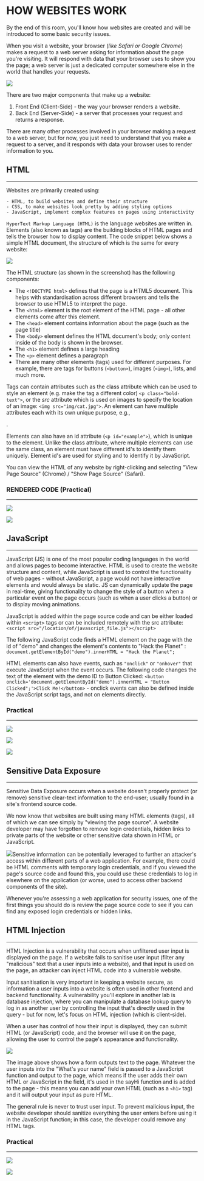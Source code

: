 # HOW WEBSITES WORK

By the end of this room, you'll know how websites are created and will be introduced to some basic security issues.

When you visit a website, your browser (_like Safari or Google Chrome_) makes a request to a web server asking for information about the page you're visiting. It will respond with data that your browser uses to show you the page; a web server is just a dedicated computer somewhere else in the world that handles your requests.

![](Pasted%20image%2020241120181357.png)

There are two major components that make up a website:

1. Front End (Client-Side) - the way your browser renders a website.
2. Back End (Server-Side) - a server that processes your request and returns a response.

There are many other processes involved in your browser making a request to a web server, but for now, you just need to understand that you make a request to a server, and it responds with data your browser uses to render information to you.

## HTML

***

Websites are primarily created using:

```ad-important
- HTML, to build websites and define their structure
- CSS, to make websites look pretty by adding styling options
- JavaScript, implement complex features on pages using interactivity
```

`HyperText Markup Language (HTML)` is the language websites are written in. Elements (also known as tags) are the building blocks of HTML pages and tells the browser how to display content. The code snippet below shows a simple HTML document, the structure of which is the same for every website:

![](https://assets.tryhackme.com/additional/how-websites-work/example_html.png)

The HTML structure (as shown in the screenshot) has the following components:

* The `<!DOCTYPE html>` defines that the page is a HTML5 document. This helps with standardisation across different browsers and tells the browser to use HTML5 to interpret the page.
* The `<html>` element is the root element of the HTML page - all other elements come after this element.
* The `<head>` element contains information about the page (such as the page title)
* The `<body>` element defines the HTML document's body; only content inside of the body is shown in the browser.
* The `<h1>` element defines a large heading
* The `<p>` element defines a paragraph
* There are many other elements (tags) used for different purposes. For example, there are tags for buttons (`<button>`), images (`<img>`), lists, and much more.&#x20;

Tags can contain attributes such as the class attribute which can be used to style an element (e.g. make the tag a different color) `<p class="bold-text">`, or the _src_ attribute which is used on images to specify the location of an image: `<img src="img/cat.jpg">.`An element can have multiple attributes each with its own unique purpose, e.g.,&#x20;

.

Elements can also have an id attribute (`<p id="example">`), which is unique to the element. Unlike the class attribute, where multiple elements can use the same class, an element must have different id's to identify them uniquely. Element id's are used for styling and to identify it by JavaScript.

You can view the HTML of any website by right-clicking and selecting "View Page Source" (Chrome) / "Show Page Source" (Safari).

### RENDERED CODE (Practical)

***

![](Pasted%20image%2020241120181558.png)

![](Pasted%20image%2020241120181551.png)

## JavaScript

***

JavaScript (JS) is one of the most popular coding languages in the world and allows pages to become interactive. HTML is used to create the website structure and content, while JavaScript is used to control the functionality of web pages - without JavaScript, a page would not have interactive elements and would always be static. JS can dynamically update the page in real-time, giving functionality to change the style of a button when a particular event on the page occurs (such as when a user clicks a button) or to display moving animations.

JavaScript is added within the page source code and can be either loaded within `<script>` tags or can be included remotely with the src attribute: `<script src="/location/of/javascript_file.js"></script>`

The following JavaScript code finds a HTML element on the page with the id of "demo" and changes the element's contents to "Hack the Planet" : `document.getElementById("demo").innerHTML = "Hack the Planet";`

HTML elements can also have events, such as `"onclick"` or `"onhover"` that execute JavaScript when the event occurs. The following code changes the text of the element with the demo ID to Button Clicked: `<button onclick='document.getElementById("demo").innerHTML = "Button Clicked";'>Click Me!</button>` - onclick events can also be defined inside the JavaScript script tags, and not on elements directly.

### Practical

***

![](Pasted%20image%2020241120182014.png)

![](Pasted%20image%2020241120182032.png)

![](Pasted%20image%2020241120182040.png)

## Sensitive Data Exposure

***

Sensitive Data Exposure occurs when a website doesn't properly protect (or remove) sensitive clear-text information to the end-user; usually found in a site's frontend source code.

We now know that websites are built using many HTML elements (tags), all of which we can see simply by "viewing the page source". A website developer may have forgotten to remove login credentials, hidden links to private parts of the website or other sensitive data shown in HTML or JavaScript.

![](https://assets.tryhackme.com/additional/how-websites-work/html_source.png)Sensitive information can be potentially leveraged to further an attacker's access within different parts of a web application. For example, there could be HTML comments with temporary login credentials, and if you viewed the page's source code and found this, you could use these credentials to log in elsewhere on the application (or worse, used to access other backend components of the site).

Whenever you're assessing a web application for security issues, one of the first things you should do is review the page source code to see if you can find any exposed login credentials or hidden links.

## HTML Injection

***

HTML Injection is a vulnerability that occurs when unfiltered user input is displayed on the page. If a website fails to sanitise user input (filter any "malicious" text that a user inputs into a website), and that input is used on the page, an attacker can inject HTML code into a vulnerable website.

Input sanitisation is very important in keeping a website secure, as information a user inputs into a website is often used in other frontend and backend functionality. A vulnerability you'll explore in another lab is database injection, where you can manipulate a database lookup query to log in as another user by controlling the input that's directly used in the query - but for now, let's focus on HTML injection (which is client-side).

When a user has control of how their input is displayed, they can submit HTML (or JavaScript) code, and the browser will use it on the page, allowing the user to control the page's appearance and functionality.

![](https://tryhackme-images.s3.amazonaws.com/user-uploads/5c549500924ec576f953d9fc/room-content/9c3ea7c9bcd06f125950e03aa814116a.svg)

The image above shows how a form outputs text to the page. Whatever the user inputs into the "What's your name" field is passed to a JavaScript function and output to the page, which means if the user adds their own HTML or JavaScript in the field, it's used in the sayHi function and is added to the page - this means you can add your own HTML (such as a `<h1>` tag) and it will output your input as pure HTML.

The general rule is never to trust user input. To prevent malicious input, the website developer should sanitize everything the user enters before using it in the JavaScript function; in this case, the developer could remove any HTML tags.

### Practical

***

![](Pasted%20image%2020241120182433.png)

![](Pasted%20image%2020241120182439.png)
